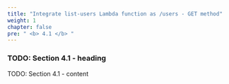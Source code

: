 ```yaml
---
title: "Integrate list-users Lambda function as /users - GET method"
weight: 1
chapter: false
pre: " <b> 4.1 </b> "
---
```


### TODO: Section 4.1 - heading

TODO: Section 4.1 - content
